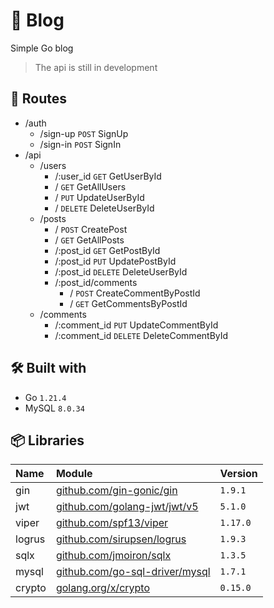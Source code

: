 # 💬 Blog

Simple Go blog

> The api is still in development

## 📄 Routes

- /auth
  - /sign-up `POST` SignUp
  - /sign-in `POST` SignIn
- /api
  - /users
    - /:user_id `GET` GetUserById
    - / `GET` GetAllUsers
    - / `PUT` UpdateUserById
    - / `DELETE` DeleteUserById
  - /posts
    - / `POST` CreatePost
    - / `GET` GetAllPosts
    - /:post_id `GET` GetPostById
    - /:post_id `PUT` UpdatePostById
    - /:post_id `DELETE` DeleteUserById
    - /:post_id/comments
      - / `POST` CreateCommentByPostId
      - / `GET` GetCommentsByPostId
  - /comments
    - /:comment_id `PUT` UpdateCommentById
    - /:comment_id `DELETE` DeleteCommentById

## 🛠️ Built with

- Go `1.21.4`
- MySQL `8.0.34`

## 📦 Libraries

| Name   | Module                                                                   | Version  |
| :----- | :----------------------------------------------------------------------- | :------- |
| gin    | [github.com/gin-gonic/gin](https://github.com/gin-gonic/gin)             | `1.9.1`  |
| jwt    | [github.com/golang-jwt/jwt/v5](https://github.com/golang-jwt/jwt)        | `5.1.0`  |
| viper  | [github.com/spf13/viper](https://github.com/spf13/viper)                 | `1.17.0` |
| logrus | [github.com/sirupsen/logrus](https://github.com/sirupsen/logrus)         | `1.9.3`  |
| sqlx   | [github.com/jmoiron/sqlx](https://github.com/jmoiron/sqlx)               | `1.3.5`  |
| mysql  | [github.com/go-sql-driver/mysql](https://github.com/go-sql-driver/mysql) | `1.7.1`  |
| crypto | [golang.org/x/crypto](https://cs.opensource.google/go/x/crypto)          | `0.15.0` |
